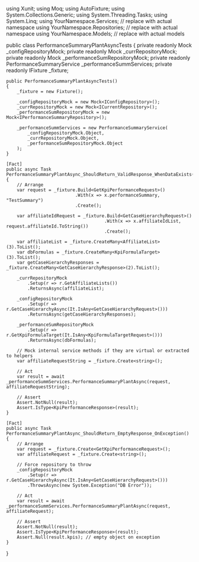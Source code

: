 using Xunit;
using Moq;
using AutoFixture;
using System.Collections.Generic;
using System.Threading.Tasks;
using System.Linq;
using YourNamespace.Services;      // replace with actual namespace
using YourNamespace.Repositories;  // replace with actual namespace
using YourNamespace.Models;        // replace with actual models

public class PerformanceSummaryPlantAsyncTests
{
    private readonly Mock<IConfigRepository> _configRepositoryMock;
    private readonly Mock<ICurrentRepository> _currRepositoryMock;
    private readonly Mock<IPerformanceSummaryRepository> _performanceSumRepositoryMock;
    private readonly PerformanceSummaryService _performanceSummServices;
    private readonly IFixture _fixture;

    public PerformanceSummaryPlantAsyncTests()
    {
        _fixture = new Fixture();

        _configRepositoryMock = new Mock<IConfigRepository>();
        _currRepositoryMock = new Mock<ICurrentRepository>();
        _performanceSumRepositoryMock = new Mock<IPerformanceSummaryRepository>();

        _performanceSummServices = new PerformanceSummaryService(
            _configRepositoryMock.Object,
            _currRepositoryMock.Object,
            _performanceSumRepositoryMock.Object
        );
    }

    [Fact]
    public async Task PerformanceSummaryPlantAsync_ShouldReturn_ValidResponse_WhenDataExists()
    {
        // Arrange
        var request = _fixture.Build<GetKpiPerformanceRequest>()
                              .With(x => x.performanceSummary, "TestSummary")
                              .Create();

        var affiliateIdRequest = _fixture.Build<GetCaseHierarchyRequest>()
                                         .With(x => x.affiliateIdList, request.affiliateId.ToString())
                                         .Create();

        var affiliateList = _fixture.CreateMany<AffiliateList>(3).ToList();
        var dbFormulas = _fixture.CreateMany<KpiFormulaTarget>(3).ToList();
        var getCaseHierarchyResponses = _fixture.CreateMany<GetCaseHierarchyResponse>(2).ToList();

        _currRepositoryMock
            .Setup(r => r.GetAffiliateLists())
            .ReturnsAsync(affiliateList);

        _configRepositoryMock
            .Setup(r => r.GetCaseHierarchyAsync(It.IsAny<GetCaseHierarchyRequest>()))
            .ReturnsAsync(getCaseHierarchyResponses);

        _performanceSumRepositoryMock
            .Setup(r => r.GetKpiFormulaTarget(It.IsAny<KpiFormulaTargetRequest>()))
            .ReturnsAsync(dbFormulas);

        // Mock internal service methods if they are virtual or extracted to helpers
        var affiliateRequestString = _fixture.Create<string>();

        // Act
        var result = await _performanceSummServices.PerformanceSummaryPlantAsync(request, affiliateRequestString);

        // Assert
        Assert.NotNull(result);
        Assert.IsType<KpiPerformanceResponse>(result);
    }

    [Fact]
    public async Task PerformanceSummaryPlantAsync_ShouldReturn_EmptyResponse_OnException()
    {
        // Arrange
        var request = _fixture.Create<GetKpiPerformanceRequest>();
        var affiliateRequest = _fixture.Create<string>();

        // Force repository to throw
        _configRepositoryMock
            .Setup(r => r.GetCaseHierarchyAsync(It.IsAny<GetCaseHierarchyRequest>()))
            .ThrowsAsync(new System.Exception("DB Error"));

        // Act
        var result = await _performanceSummServices.PerformanceSummaryPlantAsync(request, affiliateRequest);

        // Assert
        Assert.NotNull(result);
        Assert.IsType<KpiPerformanceResponse>(result);
        Assert.Null(result.kpis); // empty object on exception
    }
}

